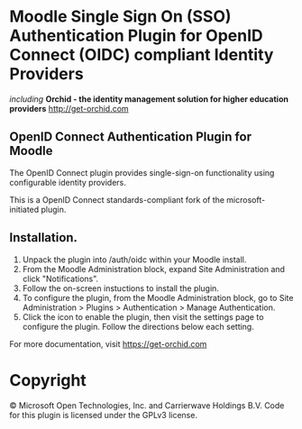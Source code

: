# Moodle Single Sign On (SSO) Authentication Plugin for OpenID Connect (OIDC) compliant Identity Providers
*including* **Orchid - the identity management solution for higher education providers** http://get-orchid.com

## OpenID Connect Authentication Plugin for Moodle

The OpenID Connect plugin provides single-sign-on functionality using configurable identity providers.

This is a OpenID Connect standards-compliant fork of the microsoft-initiated plugin.

## Installation.

1. Unpack the plugin into /auth/oidc within your Moodle install.
2. From the Moodle Administration block, expand Site Administration and click "Notifications".
3. Follow the on-screen instuctions to install the plugin.
4. To configure the plugin, from the Moodle Administration block, go to Site Administration > Plugins > Authentication > Manage Authentication.
5. Click the icon to enable the plugin, then visit the settings page to configure the plugin. Follow the directions below each setting.

For more documentation, visit https://get-orchid.com

# Copyright

&copy; Microsoft Open Technologies, Inc. and Carrierwave Holdings B.V. Code for this plugin is licensed under the GPLv3 license.